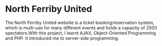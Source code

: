 # North Ferriby United

The North Ferriby United website is a ticket booking/reservation system, which is multi-use for many different events and holds a capacity of 2500 spectators.With this project, I learnt AJAX, Object-Oriented Programming and PHP. It introduced me to server-side programming.